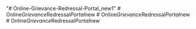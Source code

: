"# Online-Grievance-Redressal-Portal_new1" 
#   O n l i n e _ G r i e v a n c e _ R e d r e s s a l _ P o r t a l _ n e w  
 #   O n l i n e _ G r i e v a n c e _ R e d r e s s a l _ P o r t a l _ n e w  
 #   O n l i n e _ G r i e v a n c e _ R e d r e s s a l _ P o r t a l _ n e w  
 
